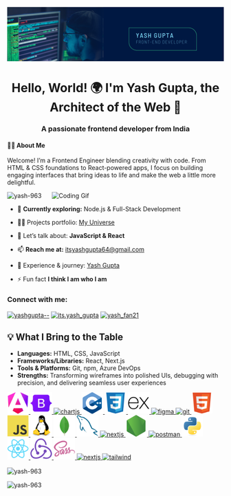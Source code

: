 <img src="banner.png" alt="banner">
<h1 align="center">Hello, World! 🌍 I'm Yash Gupta, the Architect of the Web 🚀</h1>
<h3 align="center">A passionate frontend developer from India</h3>
<h4>👨‍💻 About Me</h4>
<p>Welcome! I’m a Frontend Engineer blending creativity with code. From HTML & CSS foundations to React-powered apps, I focus on building engaging interfaces that bring ideas to life and make the web a little more delightful.</p>
<img align="right" alt="Coding Gif" width="400"
    src="https://cdn.dribbble.com/users/1162077/screenshots/3848914/programmer.gif">

<p align="left"> <img src="https://komarev.com/ghpvc/?username=yash-963&label=Profile%20views&color=0e75b6&style=flat"
        alt="yash-963" /> </p>

- 🌱 **Currently exploring:** Node.js & Full-Stack Development

- 👨‍💻 Projects portfolio: [My Universe](https://yashgupta-dev.netlify.app/)

- 💬 Let’s talk about: **JavaScript & React**

- 📫  **Reach me at:** [itsyashgupta64@gmail.com](mailto:itsyashgupta64@gmail.com)

- 📄 Experience & journey: [Yash Gupta](https://drive.google.com/file/d/1yMB3rfzgAKkHGI0hABNWG9WUMe5TrPup/view?usp=sharing)

- ⚡ Fun fact **I think I am who I am**

<h3 align="left">Connect with me:</h3>
<p align="left">
    <a href="https://linkedin.com/in/yashgupta--" target="blank"><img align="center"
            src="https://raw.githubusercontent.com/rahuldkjain/github-profile-readme-generator/master/src/images/icons/Social/linked-in-alt.svg"
            alt="yashgupta--" height="30" width="40" /></a>
    <a href="https://instagram.com/its.yash_gupta" target="blank"><img align="center"
            src="https://raw.githubusercontent.com/rahuldkjain/github-profile-readme-generator/master/src/images/icons/Social/instagram.svg"
            alt="its.yash_gupta" height="30" width="40" /></a>
    <a href="https://www.hackerrank.com/yash_fan21" target="blank"><img align="center"
            src="https://raw.githubusercontent.com/rahuldkjain/github-profile-readme-generator/master/src/images/icons/Social/hackerrank.svg"
            alt="yash_fan21" height="30" width="40" /></a>
</p>

<h2>💡 What I Bring to the Table</h2>
<ul>
  <li><strong>Languages:</strong> HTML, CSS, JavaScript</li>
  <li><strong>Frameworks/Libraries:</strong> React, Next.js</li>
  <li><strong>Tools & Platforms:</strong> Git, npm, Azure DevOps</li>
  <li><strong>Strengths:</strong> Transforming wireframes into polished UIs, debugging with precision, and delivering seamless user experiences</li>
</ul>



 <!-- <h3 align="left">Languages and Tools:</h3> -->

<p align="left"> <!-- Updated Tech Stack Icons -->
<a href="https://angular.io" target="_blank" rel="noreferrer"> 
  <img src="https://raw.githubusercontent.com/devicons/devicon/master/icons/angular/angular-original.svg" alt="angular" width="50" height="50"/> 
</a> 
<a href="https://getbootstrap.com" target="_blank" rel="noreferrer"> 
  <img src="https://raw.githubusercontent.com/devicons/devicon/master/icons/bootstrap/bootstrap-original.svg" alt="bootstrap" width="50" height="50"/> 
</a> 
<a href="https://www.chartjs.org" target="_blank" rel="noreferrer"> 
  <img src="https://www.chartjs.org/media/logo-title.svg" alt="chartjs" width="50" height="50"/> 
</a> 
<a href="https://www.w3schools.com/cpp/" target="_blank" rel="noreferrer"> 
  <img src="https://raw.githubusercontent.com/devicons/devicon/master/icons/cplusplus/cplusplus-original.svg" alt="cplusplus" width="50" height="50"/> 
</a> 
<a href="https://www.w3schools.com/css/" target="_blank" rel="noreferrer"> 
  <img src="https://raw.githubusercontent.com/devicons/devicon/master/icons/css3/css3-original.svg" alt="css3" width="50" height="50"/> 
</a> 
<a href="https://expressjs.com" target="_blank" rel="noreferrer"> 
  <img src="https://raw.githubusercontent.com/devicons/devicon/master/icons/express/express-original.svg" alt="express" width="50" height="50"/> 
</a> 
<a href="https://www.figma.com/" target="_blank" rel="noreferrer"> 
  <img src="https://www.vectorlogo.zone/logos/figma/figma-icon.svg" alt="figma" width="50" height="50"/> 
</a> 
<a href="https://git-scm.com/" target="_blank" rel="noreferrer"> 
  <img src="https://www.vectorlogo.zone/logos/git-scm/git-scm-icon.svg" alt="git" width="50" height="50"/> 
</a> 
<a href="https://www.w3.org/html/" target="_blank" rel="noreferrer"> 
  <img src="https://raw.githubusercontent.com/devicons/devicon/master/icons/html5/html5-original.svg" alt="html5" width="50" height="50"/> 
</a> 
<a href="https://developer.mozilla.org/en-US/docs/Web/JavaScript" target="_blank" rel="noreferrer"> 
  <img src="https://raw.githubusercontent.com/devicons/devicon/master/icons/javascript/javascript-original.svg" alt="javascript" width="50" height="50"/> 
</a> 
<a href="https://www.linux.org/" target="_blank" rel="noreferrer"> 
  <img src="https://raw.githubusercontent.com/devicons/devicon/master/icons/linux/linux-original.svg" alt="linux" width="50" height="50"/> 
</a> 
<a href="https://www.mongodb.com/" target="_blank" rel="noreferrer"> 
  <img src="https://raw.githubusercontent.com/devicons/devicon/master/icons/mongodb/mongodb-original.svg" alt="mongodb" width="50" height="50"/> 
</a> 
<a href="https://www.mysql.com/" target="_blank" rel="noreferrer"> 
  <img src="https://raw.githubusercontent.com/devicons/devicon/master/icons/mysql/mysql-original.svg" alt="mysql" width="50" height="50"/> 
</a> 
<a href="https://nextjs.org/" target="_blank" rel="noreferrer">
  <img src="https://cdn.jsdelivr.net/gh/devicons/devicon/icons/nextjs/nextjs-original.svg" alt="nextjs" width="50" height="50"/>
</a>
<a href="https://nodejs.org" target="_blank" rel="noreferrer"> 
  <img src="https://raw.githubusercontent.com/devicons/devicon/master/icons/nodejs/nodejs-original.svg" alt="nodejs" width="50" height="50"/> 
</a> 
<a href="https://postman.com" target="_blank" rel="noreferrer"> 
  <img src="https://www.vectorlogo.zone/logos/getpostman/getpostman-icon.svg" alt="postman" width="50" height="50"/> 
</a> 
<a href="https://www.python.org" target="_blank" rel="noreferrer"> 
  <img src="https://raw.githubusercontent.com/devicons/devicon/master/icons/python/python-original.svg" alt="python" width="50" height="50"/> 
</a> 
<a href="https://reactjs.org/" target="_blank" rel="noreferrer"> 
  <img src="https://raw.githubusercontent.com/devicons/devicon/master/icons/react/react-original.svg" alt="react" width="50" height="50"/> 
</a> 
<a href="https://redux.js.org" target="_blank" rel="noreferrer"> 
  <img src="https://raw.githubusercontent.com/devicons/devicon/master/icons/redux/redux-original.svg" alt="redux" width="50" height="50"/> 
</a> 
<a href="https://sass-lang.com" target="_blank" rel="noreferrer"> 
  <img src="https://raw.githubusercontent.com/devicons/devicon/master/icons/sass/sass-original.svg" alt="sass" width="50" height="50"/> 
</a> 
<a href="https://nextjs.org/" target="_blank" rel="noreferrer"> 
  <img src="https://cdn.worldvectorlogo.com/logos/nextjs-2.svg" alt="nextjs" width="50" height="50"/> 
</a> 
<a href="https://tailwindcss.com/" target="_blank" rel="noreferrer"> 
  <img src="https://www.vectorlogo.zone/logos/tailwindcss/tailwindcss-icon.svg" alt="tailwind" width="50" height="50"/> 
</a> 
 </p>

<p><img align="center"
        src="https://github-readme-stats.vercel.app/api/top-langs?username=yash-963&show_icons=true&locale=en&layout=compact"
        alt="yash-963" /></p>

<p><img align="center" src="https://github-readme-streak-stats.herokuapp.com/?user=yash-963&" alt="yash-963" /></p>
